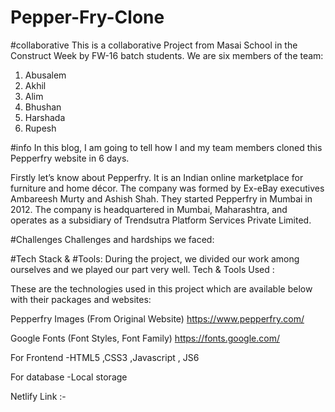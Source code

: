 # Pepper-Fry-Clone
#collaborative
This is a collaborative Project from Masai School in the Construct Week by FW-16 batch students. We are six members of the team:
1. Abusalem
2. Akhil
3. Alim
4. Bhushan
5. Harshada
6. Rupesh

#info
In this blog, I am going to tell how I and my team members cloned this Pepperfry website in 6 days.

Firstly let’s know about Pepperfry. It is an Indian online marketplace for furniture and home décor. The company was formed by Ex-eBay executives Ambareesh Murty and Ashish Shah. They started Pepperfry in Mumbai in 2012. The company is headquartered in Mumbai, Maharashtra, and operates as a subsidiary of Trendsutra Platform Services Private Limited.

#Challenges
Challenges and hardships we faced:

#Tech Stack & #Tools:
During the project, we divided our work among ourselves and we played our part very well.
Tech & Tools Used :

These are the technologies used in this project which are available below with their packages and websites:

Pepperfry Images (From Original Website) https://www.pepperfry.com/

Google Fonts (Font Styles, Font Family)  https://fonts.google.com/

For Frontend -HTML5 ,CSS3 ,Javascript , JS6

For database -Local storage

Netlify Link :- 
